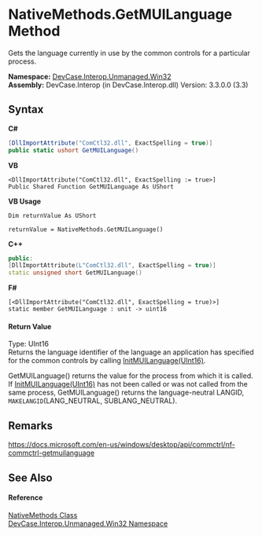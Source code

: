 # NativeMethods.GetMUILanguage Method 
 

Gets the language currently in use by the common controls for a particular process.

**Namespace:**&nbsp;<a href="N_DevCase_Interop_Unmanaged_Win32">DevCase.Interop.Unmanaged.Win32</a><br />**Assembly:**&nbsp;DevCase.Interop (in DevCase.Interop.dll) Version: 3.3.0.0 (3.3)

## Syntax

**C#**<br />
``` C#
[DllImportAttribute("ComCtl32.dll", ExactSpelling = true)]
public static ushort GetMUILanguage()
```

**VB**<br />
``` VB
<DllImportAttribute("ComCtl32.dll", ExactSpelling := true>]
Public Shared Function GetMUILanguage As UShort
```

**VB Usage**<br />
``` VB Usage
Dim returnValue As UShort

returnValue = NativeMethods.GetMUILanguage()
```

**C++**<br />
``` C++
public:
[DllImportAttribute(L"ComCtl32.dll", ExactSpelling = true)]
static unsigned short GetMUILanguage()
```

**F#**<br />
``` F#
[<DllImportAttribute("ComCtl32.dll", ExactSpelling = true)>]
static member GetMUILanguage : unit -> uint16 

```


#### Return Value
Type: UInt16<br />Returns the language identifier of the language an application has specified for the common controls by calling <a href="M_DevCase_Interop_Unmanaged_Win32_NativeMethods_InitMUILanguage">InitMUILanguage(UInt16)</a>. 

GetMUILanguage() returns the value for the process from which it is called. If <a href="M_DevCase_Interop_Unmanaged_Win32_NativeMethods_InitMUILanguage">InitMUILanguage(UInt16)</a> has not been called or was not called from the same process, GetMUILanguage() returns the language-neutral LANGID, `MAKELANGID`(LANG_NEUTRAL, SUBLANG_NEUTRAL).

## Remarks
<a href="https://docs.microsoft.com/en-us/windows/desktop/api/commctrl/nf-commctrl-getmuilanguage" target="_blank">https://docs.microsoft.com/en-us/windows/desktop/api/commctrl/nf-commctrl-getmuilanguage</a>

## See Also


#### Reference
<a href="T_DevCase_Interop_Unmanaged_Win32_NativeMethods">NativeMethods Class</a><br /><a href="N_DevCase_Interop_Unmanaged_Win32">DevCase.Interop.Unmanaged.Win32 Namespace</a><br />